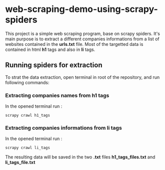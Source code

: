 # web-scraping-demo-using-scrapy-spiders
This project is a simple web scraping program, base on scrapy spiders. It's main purpose is to extract a different companies informations from a list of websites contained in the **urls.txt** file.
Most of the targetted data is contained in html **h1** tags and also in **li** tags.</br>
## Running spiders for extraction
To strat the data extraction, open terminal in root of the repository, and run following commands:
### Extracting companies names from **h1** tags
In the opened terminal run :
```
scrapy crawl h1_tags

```

### Extracting companies informations from **li** tags
In the opened terminal run :
```
scrapy crawl li_tags

```
The resulting data will be saved in the two **.txt** files **h1_tags_files.txt** and **li_tags_file.txt**
